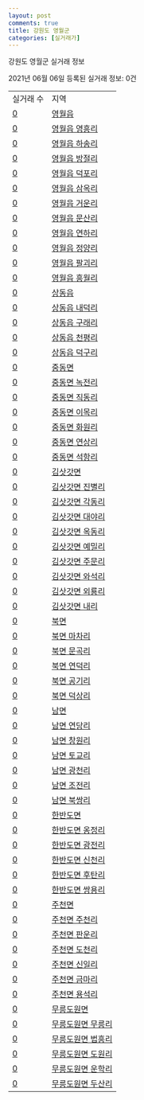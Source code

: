 ```yaml
---
layout: post
comments: true
title: 강원도 영월군
categories: [실거래가]
---
```


강원도 영월군 실거래 정보

2021년 06월 06일 등록된 실거래 정보: 0건


<table>
  <tr>
    <td>실거래 수</td>
    <td>지역</td>
  </tr>

  
  <tr>
    <td><a href="4275025000.html">0</a></td>
    <td><a href="4275025000.html">영월읍</a></td>
  </tr>
    

  <tr>
    <td><a href="4275025021.html">0</a></td>
    <td><a href="4275025021.html">영월읍 영흥리</a></td>
  </tr>
    

  <tr>
    <td><a href="4275025022.html">0</a></td>
    <td><a href="4275025022.html">영월읍 하송리</a></td>
  </tr>
    

  <tr>
    <td><a href="4275025023.html">0</a></td>
    <td><a href="4275025023.html">영월읍 방절리</a></td>
  </tr>
    

  <tr>
    <td><a href="4275025024.html">0</a></td>
    <td><a href="4275025024.html">영월읍 덕포리</a></td>
  </tr>
    

  <tr>
    <td><a href="4275025025.html">0</a></td>
    <td><a href="4275025025.html">영월읍 삼옥리</a></td>
  </tr>
    

  <tr>
    <td><a href="4275025026.html">0</a></td>
    <td><a href="4275025026.html">영월읍 거운리</a></td>
  </tr>
    

  <tr>
    <td><a href="4275025027.html">0</a></td>
    <td><a href="4275025027.html">영월읍 문산리</a></td>
  </tr>
    

  <tr>
    <td><a href="4275025028.html">0</a></td>
    <td><a href="4275025028.html">영월읍 연하리</a></td>
  </tr>
    

  <tr>
    <td><a href="4275025029.html">0</a></td>
    <td><a href="4275025029.html">영월읍 정양리</a></td>
  </tr>
    

  <tr>
    <td><a href="4275025030.html">0</a></td>
    <td><a href="4275025030.html">영월읍 팔괴리</a></td>
  </tr>
    

  <tr>
    <td><a href="4275025031.html">0</a></td>
    <td><a href="4275025031.html">영월읍 흥월리</a></td>
  </tr>
    

  <tr>
    <td><a href="4275025300.html">0</a></td>
    <td><a href="4275025300.html">상동읍</a></td>
  </tr>
    

  <tr>
    <td><a href="4275025321.html">0</a></td>
    <td><a href="4275025321.html">상동읍 내덕리</a></td>
  </tr>
    

  <tr>
    <td><a href="4275025322.html">0</a></td>
    <td><a href="4275025322.html">상동읍 구래리</a></td>
  </tr>
    

  <tr>
    <td><a href="4275025323.html">0</a></td>
    <td><a href="4275025323.html">상동읍 천평리</a></td>
  </tr>
    

  <tr>
    <td><a href="4275025324.html">0</a></td>
    <td><a href="4275025324.html">상동읍 덕구리</a></td>
  </tr>
    

  <tr>
    <td><a href="4275031000.html">0</a></td>
    <td><a href="4275031000.html">중동면</a></td>
  </tr>
    

  <tr>
    <td><a href="4275031021.html">0</a></td>
    <td><a href="4275031021.html">중동면 녹전리</a></td>
  </tr>
    

  <tr>
    <td><a href="4275031022.html">0</a></td>
    <td><a href="4275031022.html">중동면 직동리</a></td>
  </tr>
    

  <tr>
    <td><a href="4275031023.html">0</a></td>
    <td><a href="4275031023.html">중동면 이목리</a></td>
  </tr>
    

  <tr>
    <td><a href="4275031024.html">0</a></td>
    <td><a href="4275031024.html">중동면 화원리</a></td>
  </tr>
    

  <tr>
    <td><a href="4275031025.html">0</a></td>
    <td><a href="4275031025.html">중동면 연상리</a></td>
  </tr>
    

  <tr>
    <td><a href="4275031026.html">0</a></td>
    <td><a href="4275031026.html">중동면 석항리</a></td>
  </tr>
    

  <tr>
    <td><a href="4275032500.html">0</a></td>
    <td><a href="4275032500.html">김삿갓면</a></td>
  </tr>
    

  <tr>
    <td><a href="4275032521.html">0</a></td>
    <td><a href="4275032521.html">김삿갓면 진별리</a></td>
  </tr>
    

  <tr>
    <td><a href="4275032522.html">0</a></td>
    <td><a href="4275032522.html">김삿갓면 각동리</a></td>
  </tr>
    

  <tr>
    <td><a href="4275032523.html">0</a></td>
    <td><a href="4275032523.html">김삿갓면 대야리</a></td>
  </tr>
    

  <tr>
    <td><a href="4275032524.html">0</a></td>
    <td><a href="4275032524.html">김삿갓면 옥동리</a></td>
  </tr>
    

  <tr>
    <td><a href="4275032525.html">0</a></td>
    <td><a href="4275032525.html">김삿갓면 예밀리</a></td>
  </tr>
    

  <tr>
    <td><a href="4275032526.html">0</a></td>
    <td><a href="4275032526.html">김삿갓면 주문리</a></td>
  </tr>
    

  <tr>
    <td><a href="4275032527.html">0</a></td>
    <td><a href="4275032527.html">김삿갓면 와석리</a></td>
  </tr>
    

  <tr>
    <td><a href="4275032528.html">0</a></td>
    <td><a href="4275032528.html">김삿갓면 외룡리</a></td>
  </tr>
    

  <tr>
    <td><a href="4275032529.html">0</a></td>
    <td><a href="4275032529.html">김삿갓면 내리</a></td>
  </tr>
    

  <tr>
    <td><a href="4275033000.html">0</a></td>
    <td><a href="4275033000.html">북면</a></td>
  </tr>
    

  <tr>
    <td><a href="4275033021.html">0</a></td>
    <td><a href="4275033021.html">북면 마차리</a></td>
  </tr>
    

  <tr>
    <td><a href="4275033022.html">0</a></td>
    <td><a href="4275033022.html">북면 문곡리</a></td>
  </tr>
    

  <tr>
    <td><a href="4275033023.html">0</a></td>
    <td><a href="4275033023.html">북면 연덕리</a></td>
  </tr>
    

  <tr>
    <td><a href="4275033024.html">0</a></td>
    <td><a href="4275033024.html">북면 공기리</a></td>
  </tr>
    

  <tr>
    <td><a href="4275033025.html">0</a></td>
    <td><a href="4275033025.html">북면 덕상리</a></td>
  </tr>
    

  <tr>
    <td><a href="4275034000.html">0</a></td>
    <td><a href="4275034000.html">남면</a></td>
  </tr>
    

  <tr>
    <td><a href="4275034021.html">0</a></td>
    <td><a href="4275034021.html">남면 연당리</a></td>
  </tr>
    

  <tr>
    <td><a href="4275034022.html">0</a></td>
    <td><a href="4275034022.html">남면 창원리</a></td>
  </tr>
    

  <tr>
    <td><a href="4275034023.html">0</a></td>
    <td><a href="4275034023.html">남면 토교리</a></td>
  </tr>
    

  <tr>
    <td><a href="4275034024.html">0</a></td>
    <td><a href="4275034024.html">남면 광천리</a></td>
  </tr>
    

  <tr>
    <td><a href="4275034025.html">0</a></td>
    <td><a href="4275034025.html">남면 조전리</a></td>
  </tr>
    

  <tr>
    <td><a href="4275034026.html">0</a></td>
    <td><a href="4275034026.html">남면 북쌍리</a></td>
  </tr>
    

  <tr>
    <td><a href="4275035500.html">0</a></td>
    <td><a href="4275035500.html">한반도면</a></td>
  </tr>
    

  <tr>
    <td><a href="4275035521.html">0</a></td>
    <td><a href="4275035521.html">한반도면 옹정리</a></td>
  </tr>
    

  <tr>
    <td><a href="4275035522.html">0</a></td>
    <td><a href="4275035522.html">한반도면 광전리</a></td>
  </tr>
    

  <tr>
    <td><a href="4275035523.html">0</a></td>
    <td><a href="4275035523.html">한반도면 신천리</a></td>
  </tr>
    

  <tr>
    <td><a href="4275035524.html">0</a></td>
    <td><a href="4275035524.html">한반도면 후탄리</a></td>
  </tr>
    

  <tr>
    <td><a href="4275035525.html">0</a></td>
    <td><a href="4275035525.html">한반도면 쌍용리</a></td>
  </tr>
    

  <tr>
    <td><a href="4275036000.html">0</a></td>
    <td><a href="4275036000.html">주천면</a></td>
  </tr>
    

  <tr>
    <td><a href="4275036021.html">0</a></td>
    <td><a href="4275036021.html">주천면 주천리</a></td>
  </tr>
    

  <tr>
    <td><a href="4275036022.html">0</a></td>
    <td><a href="4275036022.html">주천면 판운리</a></td>
  </tr>
    

  <tr>
    <td><a href="4275036023.html">0</a></td>
    <td><a href="4275036023.html">주천면 도천리</a></td>
  </tr>
    

  <tr>
    <td><a href="4275036024.html">0</a></td>
    <td><a href="4275036024.html">주천면 신일리</a></td>
  </tr>
    

  <tr>
    <td><a href="4275036025.html">0</a></td>
    <td><a href="4275036025.html">주천면 금마리</a></td>
  </tr>
    

  <tr>
    <td><a href="4275036026.html">0</a></td>
    <td><a href="4275036026.html">주천면 용석리</a></td>
  </tr>
    

  <tr>
    <td><a href="4275038000.html">0</a></td>
    <td><a href="4275038000.html">무릉도원면</a></td>
  </tr>
    

  <tr>
    <td><a href="4275038021.html">0</a></td>
    <td><a href="4275038021.html">무릉도원면 무릉리</a></td>
  </tr>
    

  <tr>
    <td><a href="4275038022.html">0</a></td>
    <td><a href="4275038022.html">무릉도원면 법흥리</a></td>
  </tr>
    

  <tr>
    <td><a href="4275038023.html">0</a></td>
    <td><a href="4275038023.html">무릉도원면 도원리</a></td>
  </tr>
    

  <tr>
    <td><a href="4275038024.html">0</a></td>
    <td><a href="4275038024.html">무릉도원면 운학리</a></td>
  </tr>
    

  <tr>
    <td><a href="4275038025.html">0</a></td>
    <td><a href="4275038025.html">무릉도원면 두산리</a></td>
  </tr>
    


</table>
    